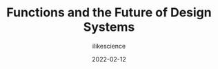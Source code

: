 ---
author: ilikescience
date: 2022-02-12
permalink: false
tags:
  - design-systems
target_url: https://matthewstrom.com/writing/functions-in-design-systems/
title: Functions and the Future of Design Systems
---